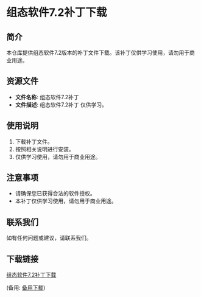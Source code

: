 # 组态软件7.2补丁下载

## 简介
本仓库提供组态软件7.2版本的补丁文件下载。该补丁仅供学习使用，请勿用于商业用途。

## 资源文件
- **文件名称**: 组态软件7.2补丁
- **文件描述**: 组态软件7.2补丁 仅供学习。

## 使用说明
1. 下载补丁文件。
2. 按照相关说明进行安装。
3. 仅供学习使用，请勿用于商业用途。

## 注意事项
- 请确保您已获得合法的软件授权。
- 本补丁仅供学习使用，请勿用于商业用途。

## 联系我们
如有任何问题或建议，请联系我们。

## 下载链接
[组态软件7.2补丁下载](https://pan.quark.cn/s/7290dd39654e) 

(备用: [备用下载](https://pan.baidu.com/s/1zmSYp6cq4bIGNlXigplUMQ?pwd=g2wl))

